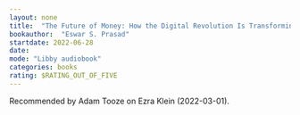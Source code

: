 ```yaml
---
layout: none
title:  "The Future of Money: How the Digital Revolution Is Transforming Currencies and Finance"
bookauthor:  "Eswar S. Prasad"
startdate: 2022-06-28
date: 
mode: "Libby audiobook"
categories: books
rating: $RATING_OUT_OF_FIVE
---
```


Recommended by Adam Tooze on Ezra Klein (2022-03-01).

